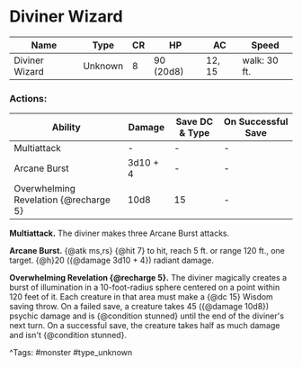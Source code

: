# Diviner Wizard

| Name | Type | CR | HP | AC | Speed |
|------|------|----|----|----|-------|
| Diviner Wizard | Unknown | 8 | 90 (20d8) | 12, 15 | walk: 30 ft. |

### Actions:

| Ability | Damage | Save DC & Type | On Successful Save |
|---------|--------|----------------|--------------------|
| Multiattack | - | - | - |
| Arcane Burst | 3d10 + 4 | - | - |
| Overwhelming Revelation {@recharge 5} | 10d8 | 15 | - |


**Multiattack.** The diviner makes three Arcane Burst attacks.

**Arcane Burst.** {@atk ms,rs} {@hit 7} to hit, reach 5 ft. or range 120 ft., one target. {@h}20 ({@damage 3d10 + 4}) radiant damage.

**Overwhelming Revelation {@recharge 5}.** The diviner magically creates a burst of illumination in a 10-foot-radius sphere centered on a point within 120 feet of it. Each creature in that area must make a {@dc 15} Wisdom saving throw. On a failed save, a creature takes 45 ({@damage 10d8}) psychic damage and is {@condition stunned} until the end of the diviner's next turn. On a successful save, the creature takes half as much damage and isn't {@condition stunned}.

^Tags: #monster #type_unknown